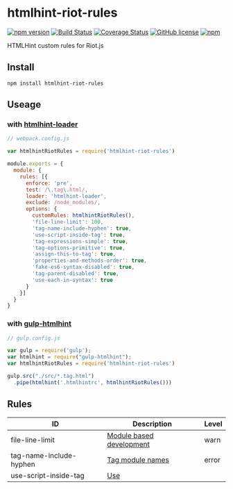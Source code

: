 # htmlhint-riot-rules

[![npm version](https://badge.fury.io/js/htmlhint-riot-rules.svg)](https://badge.fury.io/js/htmlhint-riot-rules)
[![Build Status](https://travis-ci.org/black-trooper/htmlhint-riot-rules.svg?branch=master)](https://travis-ci.org/black-trooper/htmlhint-riot-rules)
[![Coverage Status](https://coveralls.io/repos/github/black-trooper/htmlhint-riot-rules/badge.svg)](https://coveralls.io/github/black-trooper/htmlhint-riot-rules)
[![GitHub license](https://img.shields.io/github/license/black-trooper/htmlhint-riot-rules.svg)](https://github.com/black-trooper/htmlhint-riot-rules/blob/master/LICENSE)
[![npm](https://img.shields.io/npm/dm/htmlhint-riot-rules.svg)](https://www.npmtrends.com/htmlhint-riot-rules)

HTMLHint custom rules for Riot.js

## Install
```
npm install htmlhint-riot-rules
```

## Useage

### with [htmlhint-loader](https://github.com/htmlhint/htmlhint-loader)
```javascript
// webpack.config.js

var htmlhintRiotRules = require('htmlhint-riot-rules')

module.exports = {
  module: {
    rules: [{
      enforce: 'pre',
      test: /\.tag\.html/,
      loader: 'htmlhint-loader',
      exclude: /node_modules/,
      options: {
        customRules: htmlhintRiotRules(),
        'file-line-limit': 100,
        'tag-name-include-hyphen': true,
        'use-script-inside-tag': true,
        'tag-expressions-simple': true,
        'tag-options-primitive': true,
        'assign-this-to-tag': true,
        'properties-and-methods-order': true,
        'fake-es6-syntax-disabled': true,
        'tag-parent-disabled': true,
        'use-each-in-syntax': true
      }
    }]
  }
}
```


### with [gulp-htmlhint](https://github.com/bezoerb/gulp-htmlhint)
```javascript
// gulp.config.js

var gulp = require('gulp');
var htmlhint = require("gulp-htmlhint");
var htmlhintRiotRules = require('htmlhint-riot-rules')

gulp.src("./src/*.tag.html")
  .pipe(htmlhint('.htmlhintrc', htmlhintRiotRules()))
```

## Rules
|ID|Description|Level|
|--|-----------|-----|
|file-line-limit|[Module based development](https://github.com/voorhoede/riotjs-style-guide#module-based-development)|warn|
|tag-name-include-hyphen|[Tag module names](https://github.com/voorhoede/riotjs-style-guide#tag-module-names)|error|
|use-script-inside-tag|[Use <script> inside tag](https://github.com/voorhoede/riotjs-style-guide#use-script-inside-tag)|error|
|tag-expressions-simple|[Keep tag expressions simple](https://github.com/voorhoede/riotjs-style-guide#keep-tag-expressions-simple)|warn|
|tag-options-primitive|[Keep tag options primitive](https://github.com/voorhoede/riotjs-style-guide#keep-tag-options-primitive)|warn|
|assign-this-to-tag|[Assign this to tag](https://github.com/voorhoede/riotjs-style-guide#assign-this-to-tag)|warn|
|properties-and-methods-order|[Put tag properties and methods on top](https://github.com/voorhoede/riotjs-style-guide#put-tag-properties-and-methods-on-top)|warn|
|fake-es6-syntax-disabled|[Avoid fake ES6 syntax](https://github.com/voorhoede/riotjs-style-guide#avoid-fake-es6-syntax)|warn|
|tag-parent-disabled|[Avoid `tag.parent`](https://github.com/voorhoede/riotjs-style-guide#avoid-tagparent)|warn|
|use-each-in-syntax|[Use `each ... in` syntax](https://github.com/voorhoede/riotjs-style-guide#use-each--in-syntax)|warn|


## Options
You can specify rules to disable with JSON arguments. 
By default all rules are turned on and it is up to you to disable them.

```javascript
var htmlhintRiotRules = require('htmlhint-riot-rules')

var customRules = htmlhintRiotRules({
  'avoid-tag-parent': false
})
```
